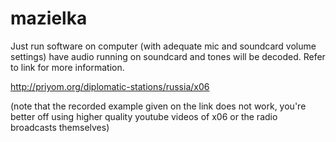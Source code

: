 # mazielka

Just run software on computer (with adequate mic and soundcard volume settings) have audio running on soundcard and tones will be decoded. Refer to link for more information.

http://priyom.org/diplomatic-stations/russia/x06

(note that the recorded example given on the link does not work, you're better off using higher quality youtube videos of x06 or the radio broadcasts themselves)


